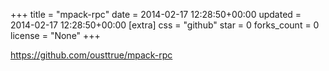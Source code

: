 +++
title = "mpack-rpc"
date = 2014-02-17 12:28:50+00:00
updated = 2014-02-17 12:28:50+00:00
[extra]
css = "github"
star = 0
forks_count = 0
license = "None"
+++

<https://github.com/ousttrue/mpack-rpc>


